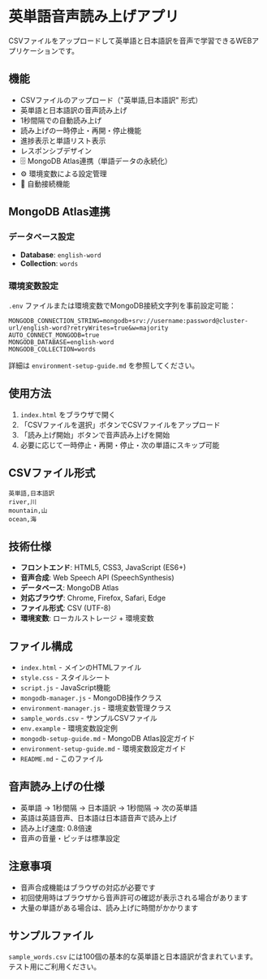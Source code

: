 # 英単語音声読み上げアプリ

CSVファイルをアップロードして英単語と日本語訳を音声で学習できるWEBアプリケーションです。

## 機能

- CSVファイルのアップロード（"英単語,日本語訳" 形式）
- 英単語と日本語訳の音声読み上げ
- 1秒間隔での自動読み上げ
- 読み上げの一時停止・再開・停止機能
- 進捗表示と単語リスト表示
- レスポンシブデザイン
- 🗄️ MongoDB Atlas連携（単語データの永続化）
- ⚙️ 環境変数による設定管理
- 🔄 自動接続機能

## MongoDB Atlas連携

### データベース設定
- **Database**: `english-word`
- **Collection**: `words`

### 環境変数設定
`.env` ファイルまたは環境変数でMongoDB接続文字列を事前設定可能：

```env
MONGODB_CONNECTION_STRING=mongodb+srv://username:password@cluster-url/english-word?retryWrites=true&w=majority
AUTO_CONNECT_MONGODB=true
MONGODB_DATABASE=english-word
MONGODB_COLLECTION=words
```

詳細は `environment-setup-guide.md` を参照してください。

## 使用方法

1. `index.html` をブラウザで開く
2. 「CSVファイルを選択」ボタンでCSVファイルをアップロード
3. 「読み上げ開始」ボタンで音声読み上げを開始
4. 必要に応じて一時停止・再開・停止・次の単語にスキップ可能

## CSVファイル形式

```
英単語,日本語訳
river,川
mountain,山
ocean,海
```

## 技術仕様

- **フロントエンド**: HTML5, CSS3, JavaScript (ES6+)
- **音声合成**: Web Speech API (SpeechSynthesis)
- **データベース**: MongoDB Atlas
- **対応ブラウザ**: Chrome, Firefox, Safari, Edge
- **ファイル形式**: CSV (UTF-8)
- **環境変数**: ローカルストレージ + 環境変数

## ファイル構成

- `index.html` - メインのHTMLファイル
- `style.css` - スタイルシート
- `script.js` - JavaScript機能
- `mongodb-manager.js` - MongoDB操作クラス
- `environment-manager.js` - 環境変数管理クラス
- `sample_words.csv` - サンプルCSVファイル
- `env.example` - 環境変数設定例
- `mongodb-setup-guide.md` - MongoDB Atlas設定ガイド
- `environment-setup-guide.md` - 環境変数設定ガイド
- `README.md` - このファイル

## 音声読み上げの仕様

- 英単語 → 1秒間隔 → 日本語訳 → 1秒間隔 → 次の英単語
- 英語は英語音声、日本語は日本語音声で読み上げ
- 読み上げ速度: 0.8倍速
- 音声の音量・ピッチは標準設定

## 注意事項

- 音声合成機能はブラウザの対応が必要です
- 初回使用時はブラウザから音声許可の確認が表示される場合があります
- 大量の単語がある場合は、読み上げに時間がかかります

## サンプルファイル

`sample_words.csv` には100個の基本的な英単語と日本語訳が含まれています。テスト用にご利用ください。

